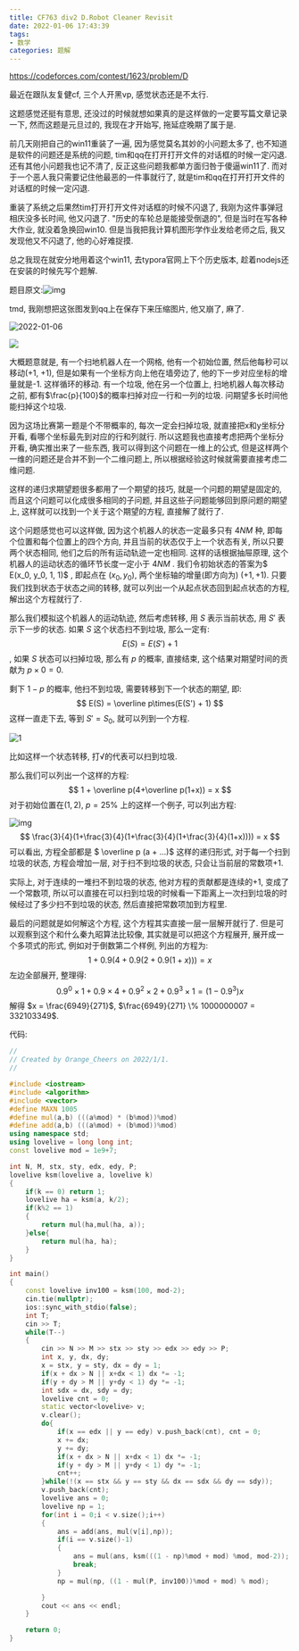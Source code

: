 ```yaml
---
title: CF763 div2 D.Robot Cleaner Revisit
date: 2022-01-06 17:43:39
tags:
- 数学
categories: 题解
---
```


https://codeforces.com/contest/1623/problem/D

最近在跟队友复健cf, 三个人开黑vp, 感觉状态还是不太行.

这题感觉还挺有意思, 还没过的时候就想如果真的是这样做的一定要写篇文章记录一下, 然而这题是元旦过的, 我现在才开始写, 拖延症晚期了属于是.

<!--more-->

前几天刚把自己的win11重装了一遍, 因为感觉莫名其妙的小问题太多了, 也不知道是软件的问题还是系统的问题, tim和qq在打开打开文件的对话框的时候一定闪退. 还有其他小问题我也记不清了, 反正这些问题我都单方面归咎于傻逼win11了. 而对于一个恶人我只需要记住他最恶的一件事就行了, 就是tim和qq在打开打开文件的对话框的时候一定闪退.

重装了系统之后果然tim打开打开文件对话框的时候不闪退了, 我刚为这件事弹冠相庆没多长时间, 他又闪退了. "历史的车轮总是能接受倒退的", 但是当时在写各种大作业, 就没着急换回win10. 但是当我把我计算机图形学作业发给老师之后, 我又发现他又不闪退了, 他的心好难捉摸.

总之我现在就安分地用着这个win11, 去typora官网上下个历史版本, 趁着nodejs还在安装的时候先写个题解.

题目原文:![img](/img/cf763d2D.assets/t.png)

tmd, 我刚想把这张图发到qq上在保存下来压缩图片, 他又崩了, 麻了.

![2022-01-06](/img/cf763d2D.assets/2022-01-06_2.png)

![](/img/cf763d2D.assets/2022-01-06.png)

大概题意就是, 有一个扫地机器人在一个网格, 他有一个初始位置, 然后他每秒可以移动(+1, +1), 但是如果有一个坐标方向上他在墙旁边了, 他的下一步对应坐标的增量就是-1. 这样循环的移动. 有一个垃圾, 他在另一个位置上, 扫地机器人每次移动之前, 都有$\frac{p}{100}$的概率扫掉对应一行和一列的垃圾. 问期望多长时间他能扫掉这个垃圾.

因为这场比赛第一题是个不带概率的, 每次一定会扫掉垃圾, 就直接把x和y坐标分开看, 看哪个坐标最先到对应的行和列就行. 所以这题我也直接考虑把两个坐标分开看, 确实推出来了一些东西, 我可以得到这个问题在一维上的公式, 但是这样两个一维的问题还是合并不到一个二维问题上, 所以根据经验这时候就需要直接考虑二维问题.

这样的递归求期望题很多都用了一个期望的技巧, 就是一个问题的期望是固定的, 而且这个问题可以化成很多相同的子问题, 并且这些子问题能够回到原问题的期望上, 这样就可以找到一个关于这个期望的方程, 直接解了就行了.

这个问题感觉也可以这样做, 因为这个机器人的状态一定最多只有 $4NM$ 种, 即每个位置和每个位置上的四个方向, 并且当前的状态仅于上一个状态有关, 所以只要两个状态相同, 他们之后的所有运动轨迹一定也相同. 这样的话根据抽屉原理, 这个机器人的运动状态的循环节长度一定小于 $4NM$ . 我们令初始状态的答案为$ E(x_0, y_0, 1, 1)$ , 即起点在 $(x_0, y_0)$, 两个坐标轴的增量(即方向为) $(+1, +1)$. 只要我们找到状态于状态之间的转移, 就可以列出一个从起点状态回到起点状态的方程, 解出这个方程就行了.

那么我们模拟这个机器人的运动轨迹, 然后考虑转移, 用 $S$ 表示当前状态, 用 $S'$ 表示下一步的状态. 如果 $S$ 这个状态扫不到垃圾, 那么一定有:
$$
E(S) = E(S') + 1
$$
, 如果 $S$ 状态可以扫掉垃圾, 那么有 $p$ 的概率, 直接结束, 这个结果对期望时间的贡献为 $p \times 0 = 0$.

剩下 $1-p$ 的概率, 他扫不到垃圾, 需要转移到下一个状态的期望, 即:
$$
E(S) = \overline p\times(E(S') + 1)
$$
这样一直走下去, 等到 $S' = S_0$, 就可以列到一个方程.

![1](/img/cf763d2D.assets/1.png)

比如这样一个状态转移, 打√的代表可以扫到垃圾.

那么我们可以列出一个这样的方程:
$$
1 + \overline p(4+\overline p(1+x)) = x
$$
对于初始位置在$(1,2)$, $p = 25\%$ 上的这样一个例子, 可以列出方程:

![img](/img/cf763d2D.assets/f3ef67cfa056fd84d5c6d8ef3cc518acadf36ea7.png)
$$
\frac{3}{4}(1+\frac{3}{4}(1+\frac{3}{4}(1+\frac{3}{4}(1+x)))) = x
$$
可以看出, 方程全部都是 $ \overline p (a + ...)$ 这样的递归形式, 对于每一个扫到垃圾的状态, 方程会增加一层, 对于扫不到垃圾的状态, 只会让当前层的常数项$+1$.

实际上, 对于连续的一堆扫不到垃圾的状态, 他对方程的贡献都是连续的$+1$, 变成了一个常数项, 所以可以直接在可以扫到垃圾的时候看一下距离上一次扫到垃圾的时候经过了多少扫不到垃圾的状态, 然后直接把常数项加到方程里.

最后的问题就是如何解这个方程, 这个方程其实直接一层一层解开就行了. 但是可以观察到这个和什么秦九昭算法比较像, 其实就是可以把这个方程展开, 展开成一个多项式的形式, 例如对于倒数第二个样例, 列出的方程为:
$$
1 + 0.9(4+0.9(2+0.9(1+x))) = x
$$
左边全部展开, 整理得:
$$
0.9^0 \times 1 + 0.9 \times 4 + 0.9^2 \times 2 + 0.9^3 \times 1 = (1 - 0.9^3) x
$$
解得 $x = \frac{6949}{271}$, $\frac{6949}{271} \% 1000000007 = 332103349$.

代码:

```cpp
//
// Created by Orange_Cheers on 2022/1/1.
//

#include <iostream>
#include <algorithm>
#include <vector>
#define MAXN 1005
#define mul(a,b) (((a%mod) * (b%mod))%mod)
#define add(a,b) (((a%mod) + (b%mod))%mod)
using namespace std;
using lovelive = long long int;
const lovelive mod = 1e9+7;

int N, M, stx, sty, edx, edy, P;
lovelive ksm(lovelive a, lovelive k)
{
    if(k == 0) return 1;
    lovelive ha = ksm(a, k/2);
    if(k%2 == 1)
    {
        return mul(ha,mul(ha, a));
    }else{
        return mul(ha, ha);
    }
}

int main()
{
    const lovelive inv100 = ksm(100, mod-2);
    cin.tie(nullptr);
    ios::sync_with_stdio(false);
    int T;
    cin >> T;
    while(T--)
    {
        cin >> N >> M >> stx >> sty >> edx >> edy >> P;
        int x, y, dx, dy;
        x = stx, y = sty, dx = dy = 1;
        if(x + dx > N || x+dx < 1) dx *= -1;
        if(y + dy > M || y+dy < 1) dy *= -1;
        int sdx = dx, sdy = dy;
        lovelive cnt = 0;
        static vector<lovelive> v;
        v.clear();
        do{
            if(x == edx || y == edy) v.push_back(cnt), cnt = 0;
            x += dx;
            y += dy;
            if(x + dx > N || x+dx < 1) dx *= -1;
            if(y + dy > M || y+dy < 1) dy *= -1;
            cnt++;
        }while(!(x == stx && y == sty && dx == sdx && dy == sdy));
        v.push_back(cnt);
        lovelive ans = 0;
        lovelive np = 1;
        for(int i = 0;i < v.size();i++)
        {
            ans = add(ans, mul(v[i],np));
            if(i == v.size()-1)
            {
                ans = mul(ans, ksm(((1 - np)%mod + mod) %mod, mod-2));
                break;
            }
            np = mul(np, ((1 - mul(P, inv100))%mod + mod) % mod);

        }
        cout << ans << endl;
    }

    return 0;
}
```

